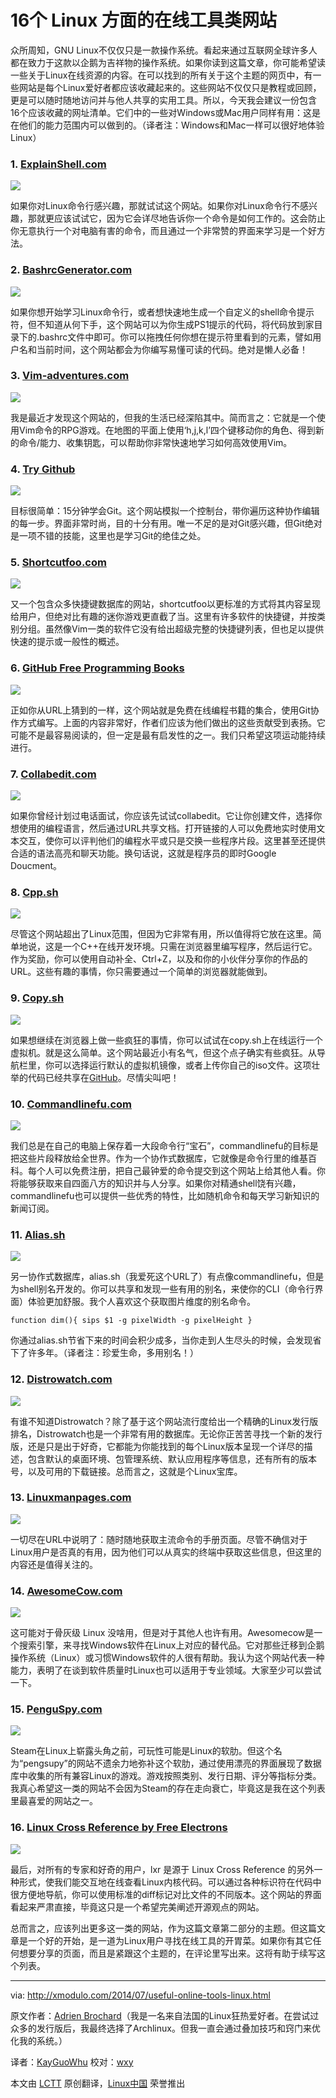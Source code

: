 16个 Linux 方面的在线工具类网站
================================================================================
众所周知，GNU Linux不仅仅只是一款操作系统。看起来通过互联网全球许多人都在致力于这款以企鹅为吉祥物的操作系统。如果你读到这篇文章，你可能希望读一些关于Linux在线资源的内容。在可以找到的所有关于这个主题的网页中，有一些网站是每个Linux爱好者都应该收藏起来的。这些网站不仅仅只是教程或回顾，更是可以随时随地访问并与他人共享的实用工具。所以，今天我会建议一份包含16个应该收藏的网址清单。它们中的一些对Windows或Mac用户同样有用：这是在他们的能力范围内可以做到的。（译者注：Windows和Mac一样可以很好地体验Linux）

### 1. [ExplainShell.com][1] ###

[![](https://farm4.staticflickr.com/3841/14517716647_3b6a1a564d_z.jpg)][2]

如果你对Linux命令行感兴趣，那就试试这个网站。如果你对Linux命令行不感兴趣，那就更应该试试它，因为它会详尽地告诉你一个命令是如何工作的。这会防止你无意执行一个对电脑有害的命令，而且通过一个非常赞的界面来学习是一个好方法。

### 2. [BashrcGenerator.com][3] ###

[![](https://farm4.staticflickr.com/3900/14703872782_033e5acdb8_z.jpg)][4]

如果你想开始学习Linux命令行，或者想快速地生成一个自定义的shell命令提示符，但不知道从何下手，这个网站可以为你生成PS1提示的代码，将代码放到家目录下的.bashrc文件中即可。你可以拖拽任何你想在提示符里看到的元素，譬如用户名和当前时间，这个网站都会为你编写易懂可读的代码。绝对是懒人必备！

### 3. [Vim-adventures.com][5] ###

[![](https://farm4.staticflickr.com/3838/14681149696_0c533fd6de_z.jpg)][6]

我是最近才发现这个网站的，但我的生活已经深陷其中。简而言之：它就是一个使用Vim命令的RPG游戏。在地图的平面上使用‘h,j,k,l’四个键移动你的角色、得到新的命令/能力、收集钥匙，可以帮助你非常快速地学习如何高效使用Vim。

### 4. [Try Github][7] ###

[![](https://farm4.staticflickr.com/3874/14517499739_0452848d68_z.jpg)][8]

目标很简单：15分钟学会Git。这个网站模拟一个控制台，带你遍历这种协作编辑的每一步。界面非常时尚，目的十分有用。唯一不足的是对Git感兴趣，但Git绝对是一项不错的技能，这里也是学习Git的绝佳之处。

### 5. [Shortcutfoo.com][9] ###

[![](https://farm4.staticflickr.com/3906/14517499799_f142ea37cb_z.jpg)][10]

又一个包含众多快捷键数据库的网站，shortcutfoo以更标准的方式将其内容呈现给用户，但绝对比有趣的迷你游戏更直截了当。这里有许多软件的快捷键，并按类别分组。虽然像Vim一类的软件它没有给出超级完整的快捷键列表，但也足以提供快速的提示或一般性的概述。

### 6. [GitHub Free Programming Books][11] ###

[![](https://farm4.staticflickr.com/3867/14517499989_408a28d8be_z.jpg)][12]

正如你从URL上猜到的一样，这个网站就是免费在线编程书籍的集合，使用Git协作方式编写。上面的内容非常好，作者们应该为他们做出的这些贡献受到表扬。它可能不是最容易阅读的，但一定是最有启发性的之一。我们只希望这项运动能持续进行。

### 7. [Collabedit.com][13] ###

[![](https://farm3.staticflickr.com/2940/14681150086_2d169d67f9_z.jpg)][14]

如果你曾经计划过电话面试，你应该先试试collabedit。它让你创建文件，选择你想使用的编程语言，然后通过URL共享文档。打开链接的人可以免费地实时使用文本交互，使你可以评判他们的编程水平或只是交换一些程序片段。这里甚至还提供合适的语法高亮和聊天功能。换句话说，这就是程序员的即时Google Doucment。

### 8. [Cpp.sh][15] ###

[![](https://farm4.staticflickr.com/3840/14700981001_af3ac40b65_z.jpg)][16]

尽管这个网站超出了Linux范围，但因为它非常有用，所以值得将它放在这里。简单地说，这是一个C++在线开发环境。只需在浏览器里编写程序，然后运行它。作为奖励，你可以使用自动补全、Ctrl+Z，以及和你的小伙伴分享你的作品的URL。这些有趣的事情，你只需要通过一个简单的浏览器就能做到。

### 9. [Copy.sh][17] ###

[![](https://farm4.staticflickr.com/3883/14517479870_da521931eb_z.jpg)][18]

如果想继续在浏览器上做一些疯狂的事情，你可以试试在copy.sh上在线运行一个虚拟机。就是这么简单。这个网站最近小有名气，但这个点子确实有些疯狂。从导航栏里，你可以选择运行默认的虚拟机镜像，或者上传你自己的iso文件。这项壮举的代码已经共享在[GitHub][19]。尽情尖叫吧！

### 10. [Commandlinefu.com][20] ###

[![](https://farm4.staticflickr.com/3887/14517495938_ca3b831ca9_z.jpg)][21]

我们总是在自己的电脑上保存着一大段命令行“宝石”，commandlinefu的目标是把这些片段释放给全世界。作为一个协作式数据库，它就像是命令行里的维基百科。每个人可以免费注册，把自己最钟爱的命令提交到这个网站上给其他人看。你将能够获取来自四面八方的知识并与人分享。如果你对精通shell饶有兴趣，commandlinefu也可以提供一些优秀的特性，比如随机命令和每天学习新知识的新闻订阅。

### 11. [Alias.sh][22] ###

[![](https://farm4.staticflickr.com/3868/14701762124_a7b3547aca_z.jpg)][23]

另一协作式数据库，alias.sh（我爱死这个URL了）有点像commandlinefu，但是为shell别名开发的。你可以共享和发现一些有用的别名，来使你的CLI（命令行界面）体验更加舒服。我个人喜欢这个获取图片维度的别名命令。

    function dim(){ sips $1 -g pixelWidth -g pixelHeight }

你通过alias.sh节省下来的时间会积少成多，当你走到人生尽头的时候，会发现省下了许多年。（译者注：珍爱生命，多用别名！）

### 12. [Distrowatch.com][24] ###

[![](https://farm3.staticflickr.com/2910/14681149996_50a45bff78_z.jpg)][25]

有谁不知道Distrowatch？除了基于这个网站流行度给出一个精确的Linux发行版排名，Distrowatch也是一个非常有用的数据库。无论你正苦苦寻找一个新的发行版，还是只是出于好奇，它都能为你能找到的每个Linux版本呈现一个详尽的描述，包含默认的桌面环境、包管理系统、默认应用程序等信息，还有所有的版本号，以及可用的下载链接。总而言之，这就是个Linux宝库。

### 13. [Linuxmanpages.com][26] ###

[![](https://farm4.staticflickr.com/3911/14704165765_8e30cb3d3f_z.jpg)][27]

一切尽在URL中说明了：随时随地获取主流命令的手册页面。尽管不确信对于Linux用户是否真的有用，因为他们可以从真实的终端中获取这些信息，但这里的内容还是值得关注的。

### 14. [AwesomeCow.com][28] ###

[![](https://farm6.staticflickr.com/5558/14704165965_02b10ee293_z.jpg)][29]

这可能对于骨灰级 Linux 没啥用，但是对于其他人也许有用。Awesomecow是一个搜索引擎，来寻找Windows软件在Linux上对应的替代品。它对那些迁移到企鹅操作系统（Linux）或习惯Windows软件的人很有帮助。我认为这个网站代表一种能力，表明了在谈到软件质量时Linux也可以适用于专业领域。大家至少可以尝试一下。

### 15. [PenguSpy.com][30] ###

[![](https://farm4.staticflickr.com/3904/14517495728_f6877e8e3b_z.jpg)][31]

Steam在Linux上崭露头角之前，可玩性可能是Linux的软肋。但这个名为“pengsupy”的网站不遗余力地弥补这个软肋，通过使用漂亮的界面展现了数据库中收集的所有兼容Linux的游戏。游戏按照类别、发行日期、评分等指标分类。我真心希望这一类的网站不会因为Steam的存在走向衰亡，毕竟这是我在这个列表里最喜爱的网站之一。

### 16. [Linux Cross Reference by Free Electrons][32] ###

[![](https://farm4.staticflickr.com/3913/14712049464_6b666e2cfa_z.jpg)][33]

最后，对所有的专家和好奇的用户，lxr 是源于 Linux Cross Reference 的另外一种形式，使我们能交互地在线查看Linux内核代码。可以通过各种标识符在代码中很方便地导航，你可以使用标准的diff标记对比文件的不同版本。这个网站的界面看起来严肃直接，毕竟这只是一个希望完美阐述开源观点的网站。

总而言之，应该列出更多这一类的网站，作为这篇文章第二部分的主题。但这篇文章是一个好的开始，是一道为Linux用户寻找在线工具的开胃菜。如果你有其它任何想要分享的页面，而且是紧跟这个主题的，在评论里写出来。这将有助于续写这个列表。

--------------------------------------------------------------------------------

via: http://xmodulo.com/2014/07/useful-online-tools-linux.html

原文作者：[Adrien Brochard][a]（我是一名来自法国的Linux狂热爱好者。在尝试过众多的发行版后，我最终选择了Archlinux。但我一直会通过叠加技巧和窍门来优化我的系统。）

译者：[KayGuoWhu](https://github.com/KayGuoWhu) 校对：[wxy](https://github.com/wxy)

本文由 [LCTT](https://github.com/LCTT/TranslateProject) 原创翻译，[Linux中国](http://linux.cn/) 荣誉推出

[a]:http://xmodulo.com/author/adrien
[1]:http://explainshell.com/
[2]:https://www.flickr.com/photos/xmodulo/14517716647/
[3]:http://bashrcgenerator.com/
[4]:https://www.flickr.com/photos/xmodulo/14703872782/
[5]:http://vim-adventures.com/
[6]:https://www.flickr.com/photos/xmodulo/14681149696/
[7]:https://try.github.io/
[8]:https://www.flickr.com/photos/xmodulo/14517499739/
[9]:https://www.shortcutfoo.com/
[10]:https://www.flickr.com/photos/xmodulo/14517499799/
[11]:https://github.com/vhf/free-programming-books/blob/master/free-programming-books.md
[12]:https://www.flickr.com/photos/xmodulo/14517499989/
[13]:http://collabedit.com/
[14]:https://www.flickr.com/photos/xmodulo/14681150086/
[15]:http://cpp.sh/
[16]:https://www.flickr.com/photos/xmodulo/14700981001/
[17]:http://copy.sh/v24/
[18]:https://www.flickr.com/photos/xmodulo/14517479870/
[19]:https://github.com/copy/v86
[20]:http://www.commandlinefu.com/
[21]:https://www.flickr.com/photos/xmodulo/14517495938/
[22]:http://alias.sh/
[23]:https://www.flickr.com/photos/xmodulo/14701762124/
[24]:http://distrowatch.com/
[25]:https://www.flickr.com/photos/xmodulo/14681149996/
[26]:http://www.linuxmanpages.com/
[27]:https://www.flickr.com/photos/xmodulo/14704165765/
[28]:http://awesomecow.com/
[29]:https://www.flickr.com/photos/xmodulo/14704165965/
[30]:http://www.penguspy.com/
[31]:https://www.flickr.com/photos/xmodulo/14517495728/
[32]:http://lxr.free-electrons.com/
[33]:https://www.flickr.com/photos/xmodulo/14712049464/
